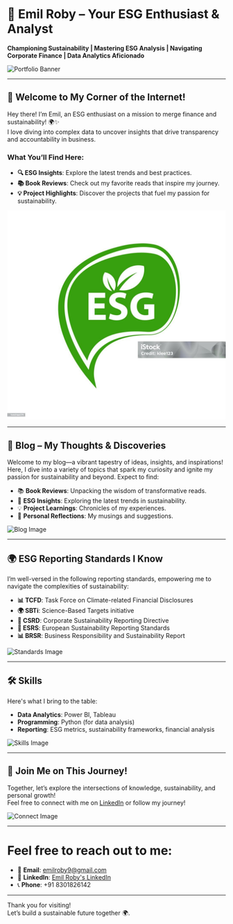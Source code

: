 # 🌱 Emil Roby – Your ESG Enthusiast & Analyst  
**Championing Sustainability | Mastering ESG Analysis | Navigating Corporate Finance | Data Analytics Aficionado**  

![Portfolio Banner](https://via.placeholder.com/800x200.png?text=Your+Portfolio+Banner) <!-- Replace with your banner image link -->

---

## 👋 Welcome to My Corner of the Internet!  
Hey there! I’m Emil, an ESG enthusiast on a mission to merge finance and sustainability! 🌍✨  
I love diving into complex data to uncover insights that drive transparency and accountability in business.

### What You’ll Find Here:
- **🔍 ESG Insights**: Explore the latest trends and best practices.  
- **📚 Book Reviews**: Check out my favorite reads that inspire my journey.  
- **💡 Project Highlights**: Discover the projects that fuel my passion for sustainability.  

![ESG Image](assets/istockphoto-1440166179-1024x1024.jpg) <!-- Replace with your ESG-related image link -->

---

## 📝 Blog – My Thoughts & Discoveries  
Welcome to my blog—a vibrant tapestry of ideas, insights, and inspirations! Here, I dive into a variety of topics that spark my curiosity and ignite my passion for sustainability and beyond. Expect to find:  

- 📚 **Book Reviews**: Unpacking the wisdom of transformative reads.  
- 🌱 **ESG Insights**: Exploring the latest trends in sustainability.  
- 💡 **Project Learnings**: Chronicles of my experiences.  
- 🧠 **Personal Reflections**: My musings and suggestions.  

![Blog Image](https://via.placeholder.com/400x200.png?text=Blog+Section) <!-- Replace with your blog-related image link -->

---

## 🌍 ESG Reporting Standards I Know  
I’m well-versed in the following reporting standards, empowering me to navigate the complexities of sustainability:  

- **📊 TCFD**: Task Force on Climate-related Financial Disclosures  
- **🌍 SBTi**: Science-Based Targets initiative  
- **📄 CSRD**: Corporate Sustainability Reporting Directive  
- **📑 ESRS**: European Sustainability Reporting Standards  
- **📊 BRSR**: Business Responsibility and Sustainability Report  

![Standards Image](https://via.placeholder.com/400x200.png?text=ESG+Standards) <!-- Replace with your standards-related image link -->

---

## 🛠️ Skills  
Here's what I bring to the table:  

- **Data Analytics**: Power BI, Tableau  
- **Programming**: Python (for data analysis)  
- **Reporting**: ESG metrics, sustainability frameworks, financial analysis  

![Skills Image](https://via.placeholder.com/400x200.png?text=Skills) <!-- Replace with your skills-related image link -->

---

## 🚀 Join Me on This Journey!  
Together, let’s explore the intersections of knowledge, sustainability, and personal growth!  
Feel free to connect with me on [LinkedIn](https://www.linkedin.com/in/yourprofile) or follow my journey!

![Connect Image](https://via.placeholder.com/400x200.png?text=Connect+with+Me) <!-- Replace with your connect-related image link -->

---

# Feel free to reach out to me:
- 📧 **Email**: [emilroby9@gmail.com](mailto:emilroby9@gmail.com)
- 🔗 **LinkedIn**: [Emil Roby's LinkedIn](https://www.linkedin.com/in/emil-roby-878792314/)
- 📞 **Phone**: +91 8301826142

---
Thank you for visiting!  
Let’s build a sustainable future together 🌍.

